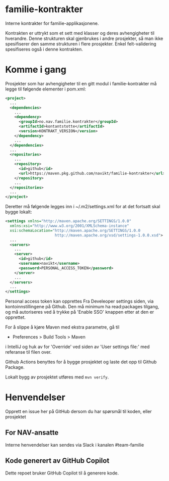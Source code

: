 familie-kontrakter
================

Interne kontrakter for familie-applikasjonene.

Kontrakten er uttrykt som et sett med klasser og deres avhengigheter til hverandre. Denne strukturen skal gjenbrukes i andre prosjekter, så man ikke spesifiserer den samme strukturen i flere prosjekter. Enkel felt-validering spesifiseres også i denne kontrakten.

# Komme i gang

Prosjekter som har avhengigheter til en gitt modul i familie-kontrakter må legge til følgende elementer i pom.xml:

```xml
<project>
  ...
  <dependencies>
    ...
    <dependency>
      <groupId>no.nav.familie.kontrakter</groupId>
      <artifactId>kontantstotte</artifactId>
      <version>KONTRAKT_VERSION</version>
    </dependency>
    ...
  </dependencies>
  ...
  <repositories>
    ...
    <repository>
      <id>github</id>
      <url>https://maven.pkg.github.com/navikt/familie-kontrakter</url>
    </repository>
    ...
  </repositories>
  ...
</project>
```

Deretter må følgende legges inn i ~/.m2/settings.xml for at det fortsatt skal bygge lokalt:

```xml
<settings xmlns="http://maven.apache.org/SETTINGS/1.0.0"
  xmlns:xsi="http://www.w3.org/2001/XMLSchema-instance"
  xsi:schemaLocation="http://maven.apache.org/SETTINGS/1.0.0
                      http://maven.apache.org/xsd/settings-1.0.0.xsd">  
  ...
  <servers>
    ...
    <server>
      <id>github</id>
      <username>navikt</username>
      <password>PERSONAL_ACCESS_TOKEN</password>
    </server>
    ...
  </servers>
  ...
</settings>
```
Personal access token kan opprettes Fra Develeoper settings siden, via kontoinnstillingene på Github.
Den må minimum ha read:packages tilgang, og må autoriseres ved å trykke på 'Enable SSO' knappen etter at den er opprettet. 

For å slippe å kjøre Maven med ekstra parametre, gå til
- Preferences > Build Tools > Maven

i IntelliJ og huk av for 'Override' ved siden av 'User settings file:' med referanse til filen over.
 
Github Actions benyttes for å bygge prosjektet og laste det opp til Github Package.

Lokalt bygg av prosjektet utføres med `mvn verify`.

# Henvendelser

Opprett en issue her på GitHub dersom du har spørsmål til koden, eller prosjektet

## For NAV-ansatte

Interne henvendelser kan sendes via Slack i kanalen #team-familie

## Kode generert av GitHub Copilot

Dette repoet bruker GitHub Copilot til å generere kode.
